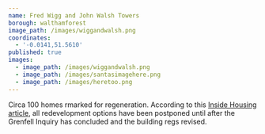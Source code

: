 ```yaml
---
name: Fred Wigg and John Walsh Towers
borough: walthamforest
image_path: /images/wiggandwalsh.png
coordinates:
  - '-0.0141,51.5610'
published: true
images:
  - image_path: /images/wiggandwalsh.png
  - image_path: /images/santasimagehere.png
  - image_path: /images/heretoo.png
---
```

Circa 100 homes rmarked for regeneration.
According to this <a href="https://www.insidehousing.co.uk/news/news/council-puts-refurbishment-on-hold-as-fire-safety-raises-costs-54857">Inside Housing article</a>, all redevelopment options have been postponed until after the Grenfell Inquiry has concluded and the building regs revised.

